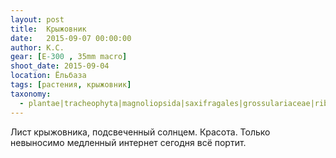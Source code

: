```yaml
---
layout: post
title:  Крыжовник
date:   2015-09-07 00:00:00
author: К.С.
gear: [E-300 , 35mm macro]
shoot_date: 2015-09-04
location: Ёльбаза
tags: [растения, крыжовник]
taxonomy:
  - plantae|tracheophyta|magnoliopsida|saxifragales|grossulariaceae|ribes|ribes uva-crispa
---
```


Лист крыжовника, подсвеченный солнцем. Красота. Только невыносимо медленный интернет сегодня всё портит.
